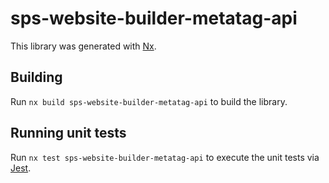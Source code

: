 # sps-website-builder-metatag-api

This library was generated with [Nx](https://nx.dev).

## Building

Run `nx build sps-website-builder-metatag-api` to build the library.

## Running unit tests

Run `nx test sps-website-builder-metatag-api` to execute the unit tests via [Jest](https://jestjs.io).
